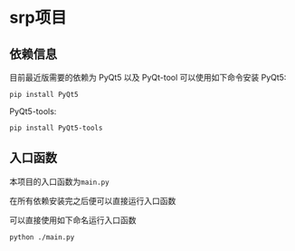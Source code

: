 # srp项目
## 依赖信息
目前最近版需要的依赖为 PyQt5 以及 PyQt-tool
可以使用如下命令安装
PyQt5:
```commandline
pip install PyQt5
```
PyQt5-tools:
```commandline
pip install PyQt5-tools
```
## 入口函数
本项目的入口函数为`main.py`

在所有依赖安装完之后便可以直接运行入口函数

可以直接使用如下命名运行入口函数
```commandline
python ./main.py
```